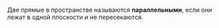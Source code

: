 Две прямые в пространстве называются **параллельными**, если они лежат в одной плоскости и не пересекаются.